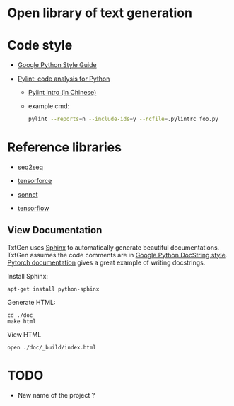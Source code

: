 # Open library of text generation #

# Code style

  * [Google Python Style Guide](https://google.github.io/styleguide/pyguide.html)

  * [Pylint: code analysis for Python](https://www.pylint.org)

    - [Pylint intro (in Chinese)](https://www.ibm.com/developerworks/cn/linux/l-cn-pylint/index.html)

    - example cmd: 
      ``` bash
      pylint --reports=n --include-ids=y --rcfile=.pylintrc foo.py
      ```

# Reference libraries

  * [seq2seq](https://github.com/google/seq2seq)

  * [tensorforce](https://github.com/reinforceio/tensorforce)

  * [sonnet](https://github.com/deepmind/sonnet)

  * [tensorflow](https://github.com/tensorflow/tensorflow)

## View Documentation
TxtGen uses [Sphinx](http://www.sphinx-doc.org/en/stable/index.html)
to automatically generate beautiful documentations. TxtGen assumes the
code comments are in [Google Python DocString style](http://sphinxcontrib-napoleon.readthedocs.io/en/latest/example_google.html). 
[Pytorch documentation](http://pytorch.org/docs/master/nn.html#parameters) gives a great example of writing docstrings.

Install Sphinx:

    apt-get install python-sphinx

Generate HTML:

    cd ./doc
    make html

View HTML

    open ./doc/_build/index.html

# TODO
    
  * New name of the project ?

